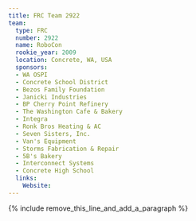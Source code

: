 ```yaml
---
title: FRC Team 2922
team:
  type: FRC
  number: 2922
  name: RoboCon
  rookie_year: 2009
  location: Concrete, WA, USA
  sponsors:
  - WA OSPI
  - Concrete School District
  - Bezos Family Foundation
  - Janicki Industries
  - BP Cherry Point Refinery
  - The Washington Cafe & Bakery
  - Integra
  - Ronk Bros Heating & AC
  - Seven Sisters, Inc.
  - Van's Equipment
  - Storms Fabrication & Repair
  - 5B's Bakery
  - Interconnect Systems
  - Concrete High School
  links:
    Website:
---
```


{% include remove_this_line_and_add_a_paragraph %}